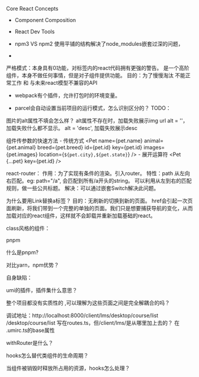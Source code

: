 Core React Concepts

- Component Composition
- React Dev Tools

- npm3 VS npm2
使用平铺的结构解决了node_modules嵌套过深的问题，

- <StrictMode> 
严格模式：本身具有0功能，对标签内的react代码拥有更强的警告。
是一个高阶组件，本身不做任何事情，但是对子组件提供功能。
目的：为了慢慢淘汰 不能正常工作 和 与未来react模型不兼容的API

- webpack有个插件，允许打包时的环境变量。

- parcel会自动设置当前项目的运行模式，怎么识别区分的？
TODO：

图片的alt属性不填会怎么样？
alt属性不存在时，加载失败展示img url
alt = ''， 加载失败什么都不显示。
alt = 'desc', 加载失败展示desc

组件传参数的快速方法
    - 传统方式
    <Pet
        name={pet.name}
        animal={pet.animal}
        breed={pet.breed}
        id={pet.id}
        key={pet.id}
        images={pet.images}
        location={`${pet.city},${pet.state}`}
    />
    - 展开运算符
    <Pet {...pet} key={pet.id} />

react-router：
    作用：为了实现有条件的渲染。引入router。
    特性：path 从左向右匹配。eg: path="/a", 会匹配到所有/a开头的string。
              可以利用从左到右的匹配规则，做一些公共标题。
    解决：可以通过嵌套Switch解决此问题。

为什么要用Link替换a标签？
    目的：无刷新的切换到新的页面。
    href会引起一次页面刷新，将我们带到一个完整的单独的页面。我们只是想要捕获导航的变化，从而加载对应的react组件，这样就不会卸载并重新加载基础的react。

class风格的组件：

pnpm

什么是pnpm?

对比yarn，npm优势？

自身缺陷：

umi的插件，插件集什么意思？

整个项目都没有实质性的<Link/> ,可以理解为这些页面之间是完全解耦合的吗？

调试地址：http://localhost:8000/client/lms/desktop/course/list
/desktop/course/list 写在routes.ts，但/client/lms/是从哪里加上去的？
在 .umirc.ts的base属性

withRouter是什么？

hooks怎么替代类组件的生命周期？

当组件被销毁时释放所占用的资源，hooks怎么处理？